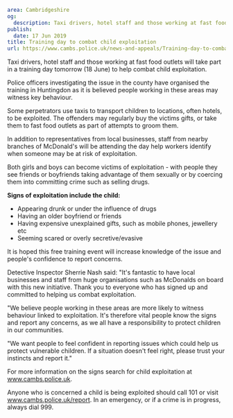 ```yaml
area: Cambridgeshire
og:
  description: Taxi drivers, hotel staff and those working at fast food outlets will take part in a training day tomorrow (18 June) to help combat child exploitation.
publish:
  date: 17 Jun 2019
title: Training day to combat child exploitation
url: https://www.cambs.police.uk/news-and-appeals/Training-day-to-combat-child-exploitation
```

Taxi drivers, hotel staff and those working at fast food outlets will take part in a training day tomorrow (18 June) to help combat child exploitation.

Police officers investigating the issue in the county have organised the training in Huntingdon as it is believed people working in these areas may witness key behaviour.

Some perpetrators use taxis to transport children to locations, often hotels, to be exploited. The offenders may regularly buy the victims gifts, or take them to fast food outlets as part of attempts to groom them.

In addition to representatives from local businesses, staff from nearby branches of McDonald's will be attending the day help workers identify when someone may be at risk of exploitation.

Both girls and boys can become victims of exploitation - with people they see friends or boyfriends taking advantage of them sexually or by coercing them into committing crime such as selling drugs.

**Signs of exploitation include the child:**

 * Appearing drunk or under the influence of drugs
 * Having an older boyfriend or friends
 * Having expensive unexplained gifts, such as mobile phones, jewellery etc
 * Seeming scared or overly secretive/evasive

It is hoped this free training event will increase knowledge of the issue and people's confidence to report concerns.

Detective Inspector Sherrie Nash said: "It's fantastic to have local businesses and staff from huge organisations such as McDonalds on board with this new initiative. Thank you to everyone who has signed up and committed to helping us combat exploitation.

"We believe people working in these areas are more likely to witness behaviour linked to exploitation. It's therefore vital people know the signs and report any concerns, as we all have a responsibility to protect children in our communities.

"We want people to feel confident in reporting issues which could help us protect vulnerable children. If a situation doesn't feel right, please trust your instincts and report it."

For more information on the signs search for child exploitation at www.cambs.police.uk.

Anyone who is concerned a child is being exploited should call 101 or visit www.cambs.police.uk/report. In an emergency, or if a crime is in progress, always dial 999.
